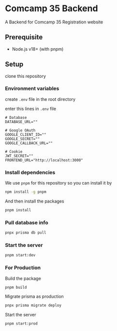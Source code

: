 # Comcamp 35 Backend

A Backend for Comcamp 35 Registration website

## Prerequisite

- Node.js v18+ (with pnpm)

## Setup

clone this repository

### Environment variables

create `.env` file in the root directory

enter this lines in `.env` file

```env
# Database
DATABASE_URL=""

# Google OAuth
GOOGLE_CLIENT_ID=""
GOOGLE_SECRET=""
GOOGLE_CALLBACK_URL=""

# Cookie
JWT_SECRET=""
FRONTEND_URL="http://localhost:3000"
```

### Install dependencies

We use `pnpm` for this repository so you can install it by

```bash
npm install -g pnpm
```

And then install the packages

```bash
pnpm install
```

### Pull database info

```bash
pnpx prisma db pull
```

### Start the server

```bash
pnpm start:dev
```

### For Production

Build the package

```bash
pnpm build
```

Migrate prisma as production

```bash
pnpx prisma migrate deploy
```

Start the server

```bash
pnpm start:prod
```
